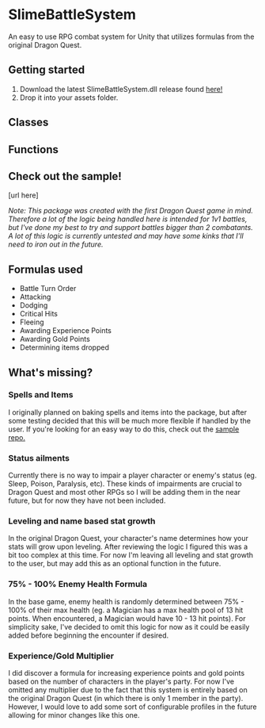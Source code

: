 # SlimeBattleSystem
An easy to use RPG combat system for Unity that utilizes formulas from the original Dragon Quest.

## Getting started

1. Download the latest SlimeBattleSystem.dll release found [here!](https://github.com/Joshalexjacobs/SlimeBattleSystem/releases) 
2. Drop it into your assets folder.

## Classes

## Functions

## Check out the sample!
[url here]

*Note: This package was created with the first Dragon Quest game in mind. Therefore a lot of the logic being handled here is intended for 1v1 battles, but I've done my best to try and support battles bigger than 2 combatants. A lot of this logic is currently untested and may have some kinks that I'll need to iron out in the future.*

## Formulas used

- Battle Turn Order
- Attacking
- Dodging
- Critical Hits
- Fleeing
- Awarding Experience Points
- Awarding Gold Points
- Determining items dropped

## What's missing?

### Spells and Items
I originally planned on baking spells and items into the package, but after some testing decided that this will be much more flexible if handled by the user. If you're looking for an easy way to do this, check out the [sample repo.](https://github.com/Joshalexjacobs/SlimeBattleSystemSample)

### Status ailments
Currently there is no way to impair a player character or enemy's status (eg. Sleep, Poison, Paralysis, etc). These kinds of impairments are crucial to Dragon Quest and most other RPGs so I will be adding them in the near future, but for now they have not been included.

### Leveling and name based stat growth
In the original Dragon Quest, your character's name determines how your stats will grow upon leveling. After reviewing the logic I figured this was a bit too complex at this time. For now I'm leaving all leveling and stat growth to the user, but may add this as an optional function in the future.

### 75% - 100% Enemy Health Formula
In the base game, enemy health is randomly determined between 75% - 100% of their max health (eg. a Magician has a max health pool of 13 hit points. When encountered, a Magician would have 10 - 13 hit points). For simplicity sake, I've decided to omit this logic for now as it could be easily added before beginning the encounter if desired.

### Experience/Gold Multiplier
I did discover a formula for increasing experience points and gold points based on the number of characters in the player's party. For now I've omitted any multiplier due to the fact that this system is entirely based on the original Dragon Quest (in which there is only 1 member in the party). However, I would love to add some sort of configurable profiles in the future allowing for minor changes like this one.
